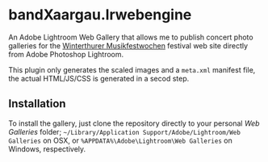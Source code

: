 bandXaargau.lrwebengine
=======================

An Adobe Lightroom Web Gallery that allows me to publish concert photo galleries
for the [Winterthurer Musikfestwochen](http://www.musikfestwochen.ch) festival
web site directly from Adobe Photoshop Lightroom.

This plugin only generates the scaled images and a `meta.xml` manifest file, the
actual HTML/JS/CSS is generated in a secod step.

Installation
------------

To install the gallery, just clone the repository directly to your personal *Web Galleries* folder;
`~/Library/Application Support/Adobe/Lightroom/Web Galleries` on OSX, or
`%APPDATA%\Adobe\Lightroom\Web Galleries` on Windows, respectively.

